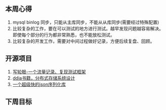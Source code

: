 ## 本周心得
1. mysql binlog 同步，只能从主库同步，不能从从库同步(需要经过特殊配置)
2. 比较复杂的工作，要在可以测试的地方进行测试。越早发现问题越容易解决。即使每个部分的行为都非常熟悉，也不能放松测试。
3. 比较复杂的开发工作，需要对中间过程做好记录，方便后续复盘、回顾。

## 开源项目
1. [写轮眼-一个流量记录、复现测试框架](https://github.com/didi/sharingan)
2. [ddia书籍，分布式存储系统设计](https://github.com/Vonng/ddia)
3. [一个超级快的json序列化库](https://github.com/json-iterator/go)

## 下周目标
